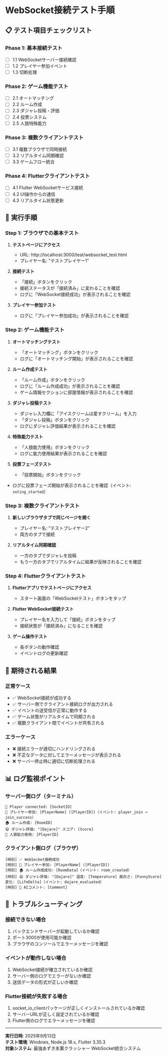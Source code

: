 # WebSocket接続テスト手順

## 📋 テスト項目チェックリスト

### Phase 1: 基本接続テスト
- [ ] 1.1 WebSocketサーバー接続確認
- [ ] 1.2 プレイヤー参加イベント
- [ ] 1.3 切断処理

### Phase 2: ゲーム機能テスト
- [ ] 2.1 オートマッチング
- [ ] 2.2 ルーム作成
- [ ] 2.3 ダジャレ投稿・評価
- [ ] 2.4 投票システム
- [ ] 2.5 人狼特殊能力

### Phase 3: 複数クライアントテスト
- [ ] 3.1 複数ブラウザで同時接続
- [ ] 3.2 リアルタイム同期確認
- [ ] 3.3 ゲームフロー統合

### Phase 4: Flutterクライアントテスト
- [ ] 4.1 Flutter WebSocketサービス接続
- [ ] 4.2 UI操作からの通信
- [ ] 4.3 リアルタイム状態更新

## 🧪 実行手順

### Step 1: ブラウザでの基本テスト

1. **テストページにアクセス**
   - URL: http://localhost:3000/test/websocket_test.html
   - プレイヤー名: "テストプレイヤー1"

2. **接続テスト**
   - 「接続」ボタンをクリック
   - 接続ステータスが「接続済み」に変わることを確認
   - ログに「WebSocket接続成功」が表示されることを確認

3. **プレイヤー参加テスト**
   - ログに「プレイヤー参加成功」が表示されることを確認

### Step 2: ゲーム機能テスト

1. **オートマッチングテスト**
   - 「オートマッチング」ボタンをクリック
   - ログに「オートマッチング開始」が表示されることを確認

2. **ルーム作成テスト**
   - 「ルーム作成」ボタンをクリック
   - ログに「ルーム作成成功」が表示されることを確認
   - ゲーム情報セクションに部屋情報が表示されることを確認

3. **ダジャレ投稿テスト**
   - ダジャレ入力欄に「アイスクリームは愛すクリーム」を入力
   - 「ダジャレ投稿」ボタンをクリック
   - ログにダジャレ評価結果が表示されることを確認

4. **特殊能力テスト**
   - 「人狼能力使用」ボタンをクリック
   - ログに能力使用結果が表示されることを確認

5. **投票フェーズテスト**
   - 「投票開始」ボタンをクリック
  - ログに投票フェーズ開始が表示されることを確認（イベント: `voting_started`）

### Step 3: 複数クライアントテスト

1. **新しいブラウザタブで同じページを開く**
   - プレイヤー名: "テストプレイヤー2"
   - 両方のタブで接続

2. **リアルタイム同期確認**
   - 一方のタブでダジャレを投稿
   - もう一方のタブでリアルタイムに結果が反映されることを確認

### Step 4: Flutterクライアントテスト

1. **Flutterアプリでテストページにアクセス**
   - スタート画面の「WebSocketテスト」ボタンをタップ

2. **Flutter WebSocket接続テスト**
   - プレイヤー名を入力して「接続」ボタンをタップ
   - 接続状態が「接続済み」になることを確認

3. **ゲーム操作テスト**
   - 各ボタンの動作確認
   - イベントログの更新確認

## 🎯 期待される結果

### 正常ケース
- ✅ WebSocket接続が成功する
- ✅ サーバー側でクライアント接続ログが出力される
- ✅ イベントの送受信が正常に動作する
- ✅ ゲーム状態がリアルタイムで同期される
- ✅ 複数クライアント間でイベントが共有される

### エラーケース
- ❌ 接続エラーが適切にハンドリングされる
- ❌ 不正なデータに対してエラーメッセージが表示される
- ❌ サーバー停止時に適切に切断処理される

## 📊 ログ監視ポイント

### サーバー側ログ（ターミナル）
```
🔌 Player connected: [SocketID]
👤 プレイヤー参加: [PlayerName] ([PlayerID])（イベント: player_join → join_success）
🏠 ルーム作成: [RoomID]
😄 ダジャレ評価: "[Dajare]" スコア: [Score]
🐺 人狼能力使用: [PlayerID]
```

### クライアント側ログ（ブラウザ）
```
[時刻] ✅ WebSocket接続成功
[時刻] 👤 プレイヤー参加: [PlayerName] ([PlayerID])
[時刻] 🏠 ルーム作成成功: [RoomData]（イベント: room_created）
[時刻] 😄 ダジャレ評価: "[Dajare]" 温度: [Temperature] 面白さ: [FunnyScore] 変化: [LifeDelta]（イベント: dajare_evaluated）
[時刻] 💬 AIコメント: [Comment]
```

## 🐛 トラブルシューティング

### 接続できない場合
1. バックエンドサーバーが起動しているか確認
2. ポート3000が使用可能か確認
3. ブラウザのコンソールでエラーメッセージを確認

### イベントが動作しない場合
1. WebSocket接続が確立されているか確認
2. サーバー側のログでエラーがないか確認
3. 送信データの形式が正しいか確認

### Flutter接続が失敗する場合
1. socket_io_clientパッケージが正しくインストールされているか確認
2. サーバーURLが正しく設定されているか確認
3. Flutter側のログでエラーメッセージを確認

---

**実行日時**: 2025年9月13日  
**テスト環境**: Windows, Node.js 18.x, Flutter 3.35.3  
**対象システム**: 最強あずき氷菓クラッシャー WebSocket統合システム
